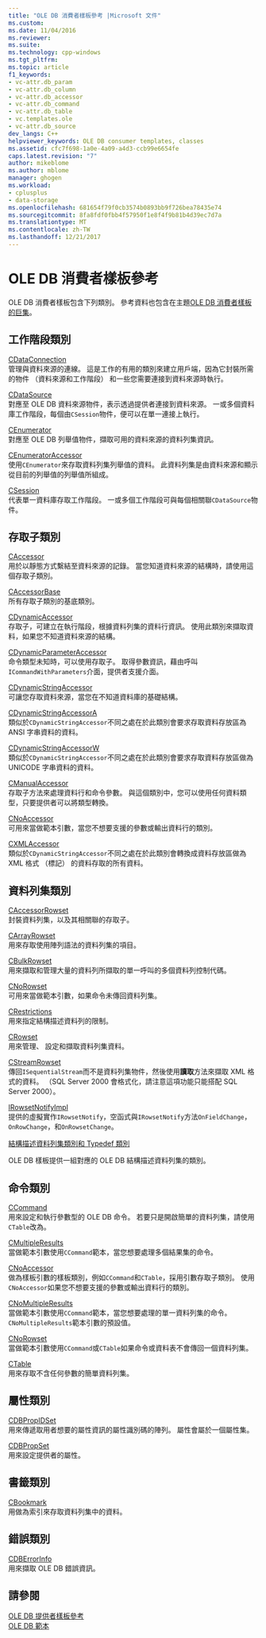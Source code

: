 ```yaml
---
title: "OLE DB 消費者樣板參考 |Microsoft 文件"
ms.custom: 
ms.date: 11/04/2016
ms.reviewer: 
ms.suite: 
ms.technology: cpp-windows
ms.tgt_pltfrm: 
ms.topic: article
f1_keywords:
- vc-attr.db_param
- vc-attr.db_column
- vc-attr.db_accessor
- vc-attr.db_command
- vc-attr.db_table
- vc.templates.ole
- vc-attr.db_source
dev_langs: C++
helpviewer_keywords: OLE DB consumer templates, classes
ms.assetid: cfc7f698-1a0e-4a09-a4d3-ccb99e6654fe
caps.latest.revision: "7"
author: mikeblome
ms.author: mblome
manager: ghogen
ms.workload:
- cplusplus
- data-storage
ms.openlocfilehash: 681654f79f0cb3574b0893bb9f726bea78435e74
ms.sourcegitcommit: 8fa8fdf0fbb4f57950f1e8f4f9b81b4d39ec7d7a
ms.translationtype: MT
ms.contentlocale: zh-TW
ms.lasthandoff: 12/21/2017
---
```

# <a name="ole-db-consumer-templates-reference"></a>OLE DB 消費者樣板參考
OLE DB 消費者樣板包含下列類別。 參考資料也包含在主題[OLE DB 消費者樣板的巨集](../../data/oledb/macros-and-global-functions-for-ole-db-consumer-templates.md)。  
  
## <a name="session-classes"></a>工作階段類別  
 [CDataConnection](../../data/oledb/cdataconnection-class.md)  
 管理與資料來源的連線。 這是工作的有用的類別來建立用戶端，因為它封裝所需的物件 （資料來源和工作階段） 和一些您需要連接到資料來源時執行。  
  
 [CDataSource](../../data/oledb/cdatasource-class.md)  
 對應至 OLE DB 資料來源物件，表示透過提供者連接到資料來源。 一或多個資料庫工作階段，每個由`CSession`物件，便可以在單一連接上執行。  
  
 [CEnumerator](../../data/oledb/cenumerator-class.md)  
 對應至 OLE DB 列舉值物件，擷取可用的資料來源的資料列集資訊。  
  
 [CEnumeratorAccessor](../../data/oledb/cenumeratoraccessor-class.md)  
 使用`CEnumerator`來存取資料列集列舉值的資料。 此資料列集是由資料來源和顯示從目前的列舉值的列舉值所組成。  
  
 [CSession](../../data/oledb/csession-class.md)  
 代表單一資料庫存取工作階段。 一或多個工作階段可與每個相關聯`CDataSource`物件。  
  
## <a name="accessor-classes"></a>存取子類別  
 [CAccessor](../../data/oledb/caccessor-class.md)  
 用於以靜態方式繫結至資料來源的記錄。 當您知道資料來源的結構時，請使用這個存取子類別。  
  
 [CAccessorBase](../../data/oledb/caccessorbase-class.md)  
 所有存取子類別的基底類別。  
  
 [CDynamicAccessor](../../data/oledb/cdynamicaccessor-class.md)  
 存取子，可建立在執行階段，根據資料列集的資料行資訊。 使用此類別來擷取資料，如果您不知道資料來源的結構。  
  
 [CDynamicParameterAccessor](../../data/oledb/cdynamicparameteraccessor-class.md)  
 命令類型未知時，可以使用存取子。 取得參數資訊，藉由呼叫`ICommandWithParameters`介面，提供者支援介面。  
  
 [CDynamicStringAccessor](../../data/oledb/cdynamicstringaccessor-class.md)  
 可讓您存取資料來源，當您在不知道資料庫的基礎結構。  
  
 [CDynamicStringAccessorA](../../data/oledb/cdynamicstringaccessora-class.md)  
 類似於`CDynamicStringAccessor`不同之處在於此類別會要求存取資料存放區為 ANSI 字串資料的資料。  
  
 [CDynamicStringAccessorW](../../data/oledb/cdynamicstringaccessorw-class.md)  
 類似於`CDynamicStringAccessor`不同之處在於此類別會要求存取資料存放區做為 UNICODE 字串資料的資料。  
  
 [CManualAccessor](../../data/oledb/cmanualaccessor-class.md)  
 存取子方法來處理資料行和命令參數。 與這個類別中，您可以使用任何資料類型，只要提供者可以將類型轉換。  
  
 [CNoAccessor](../../data/oledb/cnoaccessor-class.md)  
 可用來當做範本引數，當您不想要支援的參數或輸出資料行的類別。  
  
 [CXMLAccessor](../../data/oledb/cxmlaccessor-class.md)  
 類似於`CDynamicStringAccessor`不同之處在於此類別會轉換成資料存放區做為 XML 格式 （標記） 的資料存取的所有資料。  
  
## <a name="rowset-classes"></a>資料列集類別  
 [CAccessorRowset](../../data/oledb/caccessorrowset-class.md)  
 封裝資料列集，以及其相關聯的存取子。  
  
 [CArrayRowset](../../data/oledb/carrayrowset-class.md)  
 用來存取使用陣列語法的資料列集的項目。  
  
 [CBulkRowset](../../data/oledb/cbulkrowset-class.md)  
 用來擷取和管理大量的資料列所擷取的單一呼叫的多個資料列控制代碼。  
  
 [CNoRowset](../../data/oledb/cnorowset-class.md)  
 可用來當做範本引數，如果命令未傳回資料列集。  
  
 [CRestrictions](../../data/oledb/crestrictions-class.md)  
 用來指定結構描述資料列的限制。  
  
 [CRowset](../../data/oledb/crowset-class.md)  
 用來管理、 設定和擷取資料列集資料。  
  
 [CStreamRowset](../../data/oledb/cstreamrowset-class.md)  
 傳回`ISequentialStream`而不是資料列集物件，然後使用**讀取**方法來擷取 XML 格式的資料。 （SQL Server 2000 會格式化，請注意這項功能只能搭配 SQL Server 2000）。  
  
 [IRowsetNotifyImpl](../../data/oledb/irowsetnotifyimpl-class.md)  
 提供的虛擬實作`IRowsetNotify`，空函式與`IRowsetNotify`方法`OnFieldChange`， `OnRowChange`，和`OnRowsetChange`。  
  
 [結構描述資料列集類別和 Typedef 類別](../../data/oledb/schema-rowset-classes-and-typedef-classes.md)  
  
 OLE DB 樣板提供一組對應的 OLE DB 結構描述資料列集的類別。  
  
## <a name="command-classes"></a>命令類別  
 [CCommand](../../data/oledb/ccommand-class.md)  
 用來設定和執行參數型的 OLE DB 命令。 若要只是開啟簡單的資料列集，請使用`CTable`改為。  
  
 [CMultipleResults](../../data/oledb/cmultipleresults-class.md)  
 當做範本引數使用`CCommand`範本，當您想要處理多個結果集的命令。  
  
 [CNoAccessor](../../data/oledb/cnoaccessor-class.md)  
 做為樣板引數的樣板類別，例如`CCommand`和`CTable`，採用引數存取子類別。 使用`CNoAccessor`如果您不想要支援的參數或輸出資料行的類別。  
  
 [CNoMultipleResults](../../data/oledb/cnomultipleresults-class.md)  
 當做範本引數使用`CCommand`範本，當您想要處理的單一資料列集的命令。 `CNoMultipleResults`範本引數的預設值。  
  
 [CNoRowset](../../data/oledb/cnorowset-class.md)  
 當做範本引數使用`CCommand`或`CTable`如果命令或資料表不會傳回一個資料列集。  
  
 [CTable](../../data/oledb/ctable-class.md)  
 用來存取不含任何參數的簡單資料列集。  
  
## <a name="property-classes"></a>屬性類別  
 [CDBPropIDSet](../../data/oledb/cdbpropidset-class.md)  
 用來傳遞取用者想要的屬性資訊的屬性識別碼的陣列。 屬性會屬於一個屬性集。  
  
 [CDBPropSet](../../data/oledb/cdbpropset-class.md)  
 用來設定提供者的屬性。  
  
## <a name="bookmark-class"></a>書籤類別  
 [CBookmark](../../data/oledb/cbookmark-class.md)  
 用做為索引來存取資料列集中的資料。  
  
## <a name="error-class"></a>錯誤類別  
 [CDBErrorInfo](../../data/oledb/cdberrorinfo-class.md)  
 用來擷取 OLE DB 錯誤資訊。  
  
## <a name="see-also"></a>請參閱  
 [OLE DB 提供者樣板參考](../../data/oledb/ole-db-provider-templates-reference.md)   
 [OLE DB 範本](../../data/oledb/ole-db-templates.md)